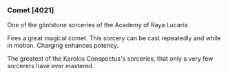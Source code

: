 ### Comet [4021]

One of the glintstone sorceries of the Academy of Raya Lucaria.

Fires a great magical comet. This sorcery can be cast repeatedly and while in motion. Charging enhances potency.

The greatest of the Karolos Conspectus's sorceries, that only a very few sorcerers have ever mastered.